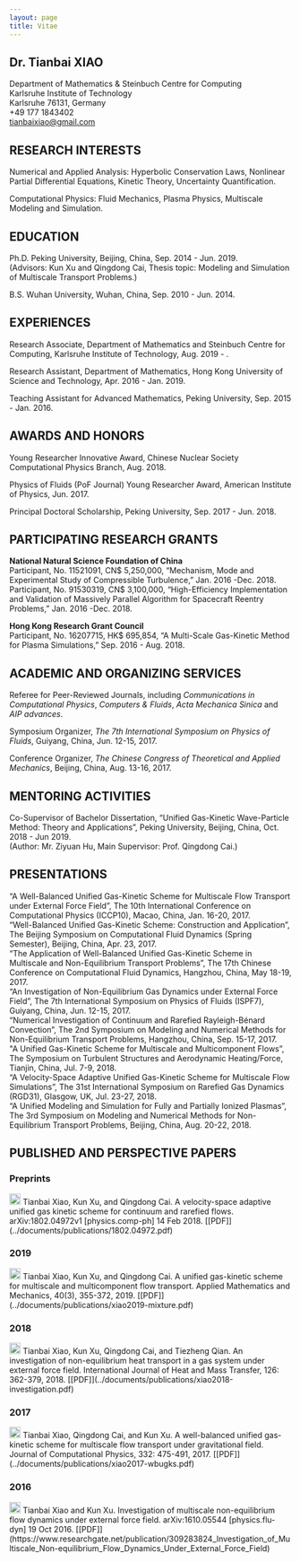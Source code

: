 ```yaml
---
layout: page
title: Vitae
---
```


## Dr. Tianbai XIAO
Department of Mathematics & Steinbuch Centre for Computing  
Karlsruhe Institute of Technology  
Karlsruhe 76131, Germany  
+49 177 1843402  
tianbaixiao@gmail.com

## RESEARCH INTERESTS
Numerical and Applied Analysis: Hyperbolic Conservation Laws, Nonlinear Partial Differential Equations, Kinetic Theory, Uncertainty Quantification.

Computational Physics: Fluid Mechanics, Plasma Physics, Multiscale Modeling and Simulation.

## EDUCATION
Ph.D. Peking University, Beijing, China, Sep. 2014 - Jun. 2019.  
(Advisors: Kun Xu and Qingdong Cai, Thesis topic: Modeling and Simulation of Multiscale Transport Problems.)

B.S. Wuhan University, Wuhan, China, Sep. 2010 - Jun. 2014.

## EXPERIENCES
Research Associate, Department of Mathematics and Steinbuch Centre for Computing, Karlsruhe Institute of Technology, Aug. 2019 - .

Research Assistant, Department of Mathematics, Hong Kong University of Science and Technology, Apr. 2016 - Jan. 2019.

Teaching Assistant for Advanced Mathematics, Peking University, Sep. 2015 - Jan. 2016.

## AWARDS AND HONORS
Young Researcher Innovative Award, Chinese Nuclear Society Computational Physics Branch, Aug. 2018.

Physics of Fluids (PoF Journal) Young Researcher Award, American Institute of Physics, Jun. 2017.

Principal Doctoral Scholarship, Peking University, Sep. 2017 - Jun. 2018.

## PARTICIPATING RESEARCH GRANTS
**National Natural Science Foundation of China**  
Participant, No. 11521091, CN\$ 5,250,000, “Mechanism, Mode and Experimental Study of Compressible Turbulence,” Jan. 2016 -Dec. 2018.  
Participant, No. 91530319, CN\$ 3,100,000, “High-Efficiency Implementation and Validation of Massively Parallel Algorithm for Spacecraft Reentry Problems,” Jan. 2016 -Dec. 2018.

**Hong Kong Research Grant Council**  
Participant, No. 16207715, HK$ 695,854, “A Multi-Scale Gas-Kinetic Method for Plasma Simulations,” Sep. 2016 - Aug. 2018.  

## ACADEMIC AND ORGANIZING SERVICES

Referee for Peer-Reviewed Journals, including *Communications in Computational Physics*, *Computers & Fluids*, *Acta Mechanica Sinica* and *AIP advances*. 

Symposium Organizer, *The 7th International Symposium on Physics of Fluids*, Guiyang, China, Jun. 12-15, 2017. 

Conference Organizer, *The Chinese Congress of Theoretical and Applied Mechanics*, Beijing, China, Aug. 13-16, 2017. 

## MENTORING ACTIVITIES

Co-Supervisor of Bachelor Dissertation, “Unified Gas-Kinetic Wave-Particle Method: Theory and Applications”, Peking University, Beijing, China, Oct. 2018 - Jun 2019.   
(Author: Mr. Ziyuan Hu, Main Supervisor: Prof. Qingdong Cai.) 

## PRESENTATIONS
“A Well-Balanced Unified Gas-Kinetic Scheme for Multiscale Flow Transport under External Force Field”, The 10th International Conference on Computational Physics (ICCP10), Macao, China, Jan. 16-20, 2017.  
“Well-Balanced Unified Gas-Kinetic Scheme: Construction and Application”, The Beijing Symposium on Computational Fluid Dynamics (Spring Semester), Beijing, China, Apr. 23, 2017.  
“The Application of Well-Balanced Unified Gas-Kinetic Scheme in Multiscale and Non-Equilibrium Transport Problems”, The 17th Chinese Conference on Computational Fluid Dynamics, Hangzhou, China, May 18-19, 2017.  
“An Investigation of Non-Equilibrium Gas Dynamics under External Force Field”, The 7th International Symposium on Physics of Fluids (ISPF7), Guiyang, China, Jun. 12-15, 2017.  
“Numerical Investigation of Continuum and Rarefied Rayleigh-Bénard Convection”,
The 2nd Symposium on Modeling and Numerical Methods for Non-Equilibrium Transport Problems, Hangzhou, China, Sep. 15-17, 2017.  
"A Unified Gas-Kinetic Scheme for Multiscale and Multicomponent Flows”, The Symposium on Turbulent Structures and Aerodynamic Heating/Force, Tianjin, China, Jul. 7-9, 2018.  
“A Velocity-Space Adaptive Unified Gas-Kinetic Scheme for Multiscale Flow Simulations”, The 31st International Symposium on Rarefied Gas Dynamics (RGD31), Glasgow, UK, Jul. 23-27, 2018.  
“A Unified Modeling and Simulation for Fully and Partially Ionized Plasmas”, The 3rd Symposium on Modeling and Numerical Methods for Non-Equilibrium Transport Problems, Beijing, China, Aug. 20-22, 2018.

## PUBLISHED AND PERSPECTIVE PAPERS
### Preprints
<img src="../img/demo-paper.png" height="20px">
Tianbai Xiao, Kun Xu, and Qingdong Cai. A velocity-space adaptive unified gas kinetic scheme for continuum and rarefied flows. arXiv:1802.04972v1 [physics.comp-ph] 14 Feb 2018. [[PDF]](../documents/publications/1802.04972.pdf)

### 2019
<img src="../img/journal-article.png" height="20px">
Tianbai Xiao, Kun Xu, and Qingdong Cai. A unified gas-kinetic scheme for multiscale and multicomponent flow transport. Applied Mathematics and Mechanics, 40(3), 355-372, 2019. [[PDF]](../documents/publications/xiao2019-mixture.pdf)

### 2018
<img src="../img/journal-article.png" height="20px">
Tianbai Xiao, Kun Xu, Qingdong Cai, and Tiezheng Qian. An investigation of non-equilibrium heat transport in a gas system under external force field. International Journal of Heat and Mass Transfer, 126: 362-379, 2018. [[PDF]](../documents/publications/xiao2018-investigation.pdf)

### 2017
<img src="../img/journal-article.png" height="20px">
Tianbai Xiao, Qingdong Cai, and Kun Xu. A well-balanced unified gas-kinetic scheme for multiscale flow transport under gravitational field. Journal of Computational Physics, 332: 475-491, 2017. [[PDF]](../documents/publications/xiao2017-wbugks.pdf)

### 2016
<img src="../img/demo-paper.png" height="20px">
Tianbai Xiao and Kun Xu. Investigation of multiscale non-equilibrium flow dynamics under external force field. arXiv:1610.05544 [physics.flu-dyn] 19 Oct 2016. [[PDF]](https://www.researchgate.net/publication/309283824_Investigation_of_Multiscale_Non-equilibrium_Flow_Dynamics_Under_External_Force_Field)
